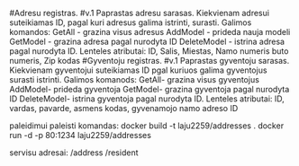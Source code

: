 #Adresu registras. #v.1 Paprastas adresu sarasas. Kiekvienam adresui suteikiamas ID, pagal kuri adresus galima istrinti, surasti. Galimos komandos: GetAll - grazina visus adresus AddModel - prideda nauja modeli GetModel - grazina adresa pagal nurodyta ID DeleteModel - istrina adresa pagal nurodyta ID. Lenteles atributai: ID, Salis, Miestas, Namo numeris buto numeris, Zip kodas
#Gyventoju registras. #v.1 Paprastas gyventoju sarasas. Kiekvienam gyventojui suteikiamas ID pgal kuriuos galima gyventojus surasti istrinti. Galimos komanods: GetAll- grazina visus gyventojus AddModel- prideda gyventoja GetModel- grazina gyventoja pagal nurodyta ID DeleteModel- istrina gyventoja pagal nurodyta ID. Lenteles atributai: ID, vardas, pavarde, asmens kodas, gyvenamojo namo adreso ID

paleidimui paleisti komandas:
  docker build -t laju2259/addresses .
  docker run -d -p 80:1234 laju2259/addresses
  
  servisu adresai:
  /address
  /resident
